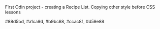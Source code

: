 First Odin project - creating a Recipe List. Copying other style before CSS lessons

#88d5bd, #a1ca9d, #b9bc88, #ccac81, #d59e88